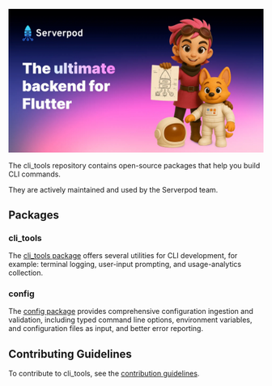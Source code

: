 [![Serverpod banner](https://github.com/serverpod/serverpod/raw/main/misc/images/github-header.webp)](https://github.com/serverpod/serverpod)

The cli_tools repository contains open-source packages that help you build CLI commands.  

They are actively maintained and used by the Serverpod team.

## Packages

### cli_tools

The [cli_tools package](packages/cli_tools/README.md) offers several utilities for CLI development, for example: terminal logging, user-input prompting, and usage-analytics collection.

### config

The [config package](packages/config/README.md) provides comprehensive
configuration ingestion and validation, including typed command line options,
environment variables, and configuration files as input, and better error
reporting.


## Contributing Guidelines

To contribute to cli_tools, see the [contribution guidelines](CONTRIBUTING.md).
